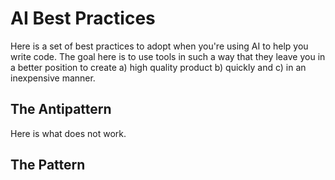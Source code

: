 # AI Best Practices

Here is a set of best practices to adopt when you're using AI to help you write code. The goal here is to use tools in such a way that they leave you in 
a better position to create a) high quality product b) quickly and c) in an inexpensive manner.

## The Antipattern

Here is what does not work.

## The Pattern


